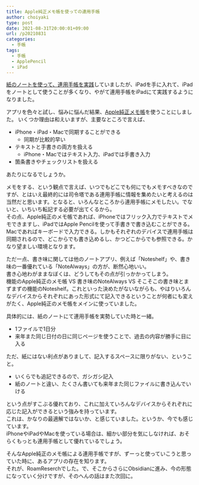```yaml
---
title: Apple純正メモ帳を使っての連用手帳
author: choiyaki
type: post
date: 2021-08-31T20:00:01+09:00
url: /p20210831
categories:
  - 手帳
tags:
  - 手帳
  - ApplePencil
  - iPad
---
```


[紙のノートを使って、連用手帳を実践](https://choiyaki.com/?p=1332)していましたが、iPadを手に入れて、iPadをノートとして使うことが多くなり、やがて連用手帳をiPadにて実践するようになりました。  
  
アプリを色々と試し、悩みに悩んだ結果、[Apple純正メモ帳](https://publish.obsidian.md/choiyaki/Published/Apple%E7%B4%94%E6%AD%A3%E3%83%A1%E3%83%A2%E5%B8%B3)を使うことにしました。
いくつか理由は和えいますが、主要なところで言えば、  

- iPhone・iPad・Macで同期することができる
	- 同期が比較的早い
- テキストと手書きの両方を扱える
	- iPhone・Macではテキスト入力、iPadでは手書き入力
- 箇条書きやチェックリストを扱える

あたりになるでしょうか。  
  
メモをする、という観点で言えば、いつでもどこでも何にでもメモすべきなのですが、とはいえ最終的には司令塔である連用手帳に情報を集めたいと考えるのは当然だと思います。となると、いろんなところから連用手帳にメモしたい。でないと、いちいち転記する必要が出てくるから。  
その点、Apple純正のメモ帳であれば、iPhoneではフリック入力でテキストでメモできますし、iPadではApple Pencilを使って手書きで書き込むことができる。Macであればキーボードで入力できる。しかもそれぞれのデバイスで連用手帳は同期されるので、どこからでも書き込めるし、かつどこからでも参照できる。かなり望ましい環境となります。  
  
ただ一点、書き味に関しては他のノートアプリ、例えば「Noteshelf」や、書き味の一番優れている「NoteAlways」の方が、断然心地いい。  
書き心地わがままなぼくは、どうしてもその点が引っかかってしまう。  
機能のApple純正のメモ帳 VS 書き味のNoteAlways VS そこそこの書き味とまずまずの機能のNoteshelf。これといった決めたがないながらも、やはりいろんなデバイスからそれぞれにあった形式にて記入できるということが何者にも変えがたく、Apple純正のメモ帳をメインに使っていました。
  
具体的には、紙のノートにて連用手帳を実勢していた時と一緒。  

  * 1ファイルで1日分
  * 来年また同じ日付の日に同じページを使うことで、過去の内容が勝手に目に入る

ただ、紙にはない利点がありまして、記入するスペースに限りがない、ということ。  

* いくらでも追記できるので、ガシガシ記入
* 紙のノートと違い、たくさん書いても来年また同じファイルに書き込んでいける

という点がすこぶる優れており、これに加えていろんなデバイスからそれぞれに応じた記入ができるという強みを持っています。  
これは、かなりの最適解ではないか、と感じていました。というか、今でも感じています。  
iPhoneやiPadやMacを使っている場合は、細かい部分を気にしなければ、おそらくもっとも連用手帳として優れているでしょう。  
  
そんなApple純正のメモ帳による連用手帳ですが、ずーっと使っていこうと思っていた時に、あるアプリの存在を知ります。  
それが、RoamReserchでした。で、そこからさらにObsidianに進み、今の形態になっていく分けですが、そのへんの話はまた次回に。